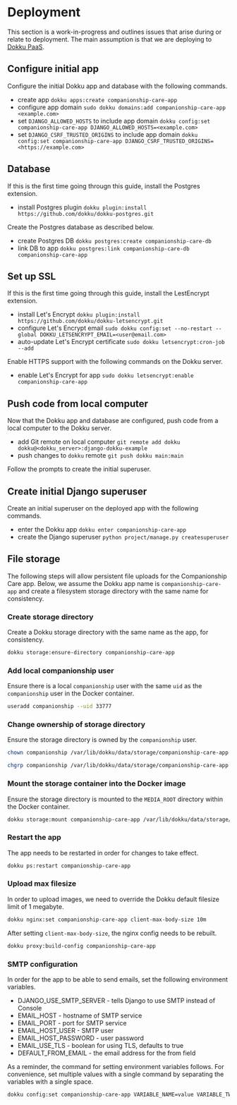 # Deployment

This section is a work-in-progress and outlines issues that arise during or relate to deployment. The main assumption is that we are deploying to [Dokku PaaS](https://dokku.com).

## Configure initial app

Configure the initial Dokku app and database with the following commands.

- create app `dokku apps:create companionship-care-app`
- configure app domain `sudo dokku domains:add companionship-care-app <example.com>`
- set `DJANGO_ALLOWED_HOSTS` to include app domain `dokku config:set companionship-care-app DJANGO_ALLOWED_HOSTS=<example.com>`
- set `DJANGO_CSRF_TRUSTED_ORIGINS` to include app domain `dokku config:set companionship-care-app DJANGO_CSRF_TRUSTED_ORIGINS=<https://example.com>`

## Database

If this is the first time going througn this guide, install the Postgres extension.

- install Postgres plugin `dokku plugin:install https://github.com/dokku/dokku-postgres.git`

Create the Postgres database as described below.

- create Postgres DB `dokku postgres:create companionship-care-db`
- link DB to app `dokku postgres:link companionship-care-db companionship-care-app`

## Set up SSL

If this is the first time going through this guide, install the LestEncrypt extension.

- install Let's Encrypt `dokku plugin:install https://github.com/dokku/dokku-letsencrypt.git`
- configure Let's Encrypt email `sudo dokku config:set --no-restart --global DOKKU_LETSENCRYPT_EMAIL=<user@email.com>`
- auto-update Let's Encrypt certificate `sudo dokku letsencrypt:cron-job --add`

Enable HTTPS support with the following commands on the Dokku server.

- enable Let's Encrypt for app `sudo dokku letsencrypt:enable companionship-care-app`

## Push code from local computer

Now that the Dokku app and database are configured, push code from a local computer to the Dokku server.

- add Git remote on local computer `git remote add dokku dokku@<dokku_server>:django-dokku-example`
- push changes to `dokku` remote `git push dokku main:main`

Follow the prompts to create the initial superuser.

## Create initial Django superuser

Create an initial superuser on the deployed app with the following commands.

- enter the Dokku app `dokku enter companionship-care-app`
- create the Django superuser `python project/manage.py createsuperuser`

## File storage

The following steps will allow persistent file uploads for the Companionship Care app. Below, we assume the Dokku app name is `companionship-care-app` and create a filesystem storage directory with the same name for consistency.

### Create storage directory

Create a Dokku storage directory with the same name as the app, for consistency.

```sh
dokku storage:ensure-directory companionship-care-app
```

### Add local companionship user

Ensure there is a local `companionship` user with the same `uid` as the `companionship` user in the Docker container.

```sh
useradd companionship --uid 33777
```

### Change ownership of storage directory

Ensure the storage directory is owned by the `companionship` user.

```sh
chown companionship /var/lib/dokku/data/storage/companionship-care-app
```

```sh
chgrp companionship /var/lib/dokku/data/storage/companionship-care-app
```

### Mount the storage container into the Docker image

Ensure the storage directory is mounted to the `MEDIA_ROOT` directory within the Docker container.

```sh
dokku storage:mount companionship-care-app /var/lib/dokku/data/storage/companionship-care-app:/app/project/media
```

### Restart the app

The app needs to be restarted in order for changes to take effect.

```sh
dokku ps:restart companionship-care-app
```

### Upload max filesize

In order to upload images, we need to override the Dokku default filesize limit of 1 megabyte.

```sh
dokku nginx:set companionship-care-app client-max-body-size 10m
```

After setting `client-max-body-size`, the nginx config needs to be rebuilt.

```sh
dokku proxy:build-config companionship-care-app
```

### SMTP configuration

In order for the app to be able to send emails, set the following environment variables.

- DJANGO_USE_SMTP_SERVER - tells Django to use SMTP instead of Console
- EMAIL_HOST - hostname of SMTP service
- EMAIL_PORT - port for SMTP service
- EMAIL_HOST_USER - SMTP user
- EMAIL_HOST_PASSWORD - user password
- EMAIL_USE_TLS - boolean for using TLS, defaults to true
- DEFAULT_FROM_EMAIL - the email address for the from field

As a reminder, the command for setting environment variables follows. For convenience, set multiple values with a single command by separating the variables with a single space.

```sh
dokku config:set companionship-care-app VARIABLE_NAME=value VARIABLE_TWO=value
```
